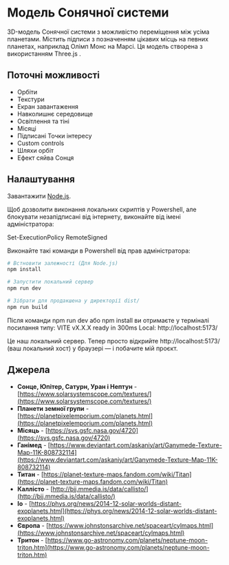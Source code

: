 # Модель Сонячної системи

3D-модель Сонячної системи з можливістю переміщення між усіма планетами. Містить підписи з позначенням цікавих місць на певних планетах, наприклад Олімп Монс на Марсі. Ця модель створена з використанням Three.js .

## Поточні можливості

- Орбіти
- Текстури
- Екран завантаження
- Навколишнє середовище
- Освітлення та тіні
- Місяці
- Підписані Точки інтересу
- Custom controls
- Шляхи орбіт
- Ефект сяйва Сонця

## Налаштування

Завантажити [Node.js](https://nodejs.org/en/download/).

Щоб дозволити виконання локальних скриптів у Powershell, але блокувати незапідписані від інтернету, виконайте від імені адміністратора:

Set-ExecutionPolicy RemoteSigned

Виконайте такі команди в Powershell від прав адміністратора:

```bash
# Встновити залежності (Для Node.js)
npm install

# Запустити локальний сервер
npm run dev

# Зібрати для продакшена у директорії dist/
npm run build
```
Після команди npm run dev або npm install ви отримаєте у терміналі посилання типу:
VITE vX.X.X ready in 300ms
Local: http://localhost:5173/

Це наш локальний сервер. Тепер просто відкрийте http://localhost:5173/ (ваш локальний хост) у браузері — і побачите мій проєкт.

## Джерела

- **Сонце, Юпітер, Сатурн, Уран і Нептун** - [https://www.solarsystemscope.com/textures/](https://www.solarsystemscope.com/textures/)
- **Планети земної групи** - [https://planetpixelemporium.com/planets.html](https://planetpixelemporium.com/planets.html)
- **Місяць** - [https://svs.gsfc.nasa.gov/4720](https://svs.gsfc.nasa.gov/4720)
- **Ганімед** - [https://www.deviantart.com/askaniy/art/Ganymede-Texture-Map-11K-808732114](https://www.deviantart.com/askaniy/art/Ganymede-Texture-Map-11K-808732114)
- **Титан** - [https://planet-texture-maps.fandom.com/wiki/Titan](https://planet-texture-maps.fandom.com/wiki/Titan)
- **Каллісто** - [http://bjj.mmedia.is/data/callisto/](http://bjj.mmedia.is/data/callisto/)
- **Іо** - [https://phys.org/news/2014-12-solar-worlds-distant-exoplanets.html](https://phys.org/news/2014-12-solar-worlds-distant-exoplanets.html)
- **Європа** - [https://www.johnstonsarchive.net/spaceart/cylmaps.html](https://www.johnstonsarchive.net/spaceart/cylmaps.html)
- **Тритон** - [https://www.go-astronomy.com/planets/neptune-moon-triton.htm](https://www.go-astronomy.com/planets/neptune-moon-triton.htm)
